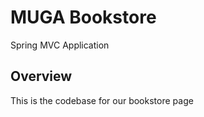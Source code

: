 # MUGA Bookstore

Spring MVC Application 


## Overview  
This is the codebase for our bookstore page
